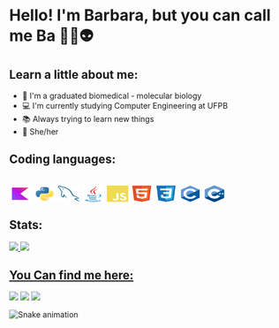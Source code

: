 # Hello! I'm Barbara, but you can call me Ba 🖖🏻👽

## Learn a little about me:
- 🧬 I'm a graduated biomedical - molecular biology
- 💻 I'm currently studying Computer Engineering at UFPB
- 📚 Always trying to learn new things
- 🦝 She/her

## Coding languages:
<div style="display: inline_block"><br>
  <img align="center" alt="Ba-Kotlin" height="30" width="40" src="https://raw.githubusercontent.com/devicons/devicon/master/icons/kotlin/kotlin-original.svg">
  <img align="center" alt="Ba-Python" height="30" width="40" src="https://raw.githubusercontent.com/devicons/devicon/master/icons/python/python-original.svg">
  <img align="center" alt="Ba-MySQL" height="30" width="40" src="https://raw.githubusercontent.com/devicons/devicon/master/icons/mysql/mysql-original.svg">
  <img align="center" alt="Ba-Java" height="30" width="40" src="https://raw.githubusercontent.com/devicons/devicon/master/icons/java/java-original.svg">
  <img align="center" alt="Ba-Js" height="30" width="40" src="https://raw.githubusercontent.com/devicons/devicon/master/icons/javascript/javascript-plain.svg">
  <img align="center" alt="Ba-HTML" height="30" width="40" src="https://raw.githubusercontent.com/devicons/devicon/master/icons/html5/html5-original.svg">
  <img align="center" alt="Ba-CSS" height="30" width="40" src="https://raw.githubusercontent.com/devicons/devicon/master/icons/css3/css3-original.svg">
  <img align="center" alt="Ba-C" height="30" width="40" src="https://raw.githubusercontent.com/devicons/devicon/master/icons/c/c-original.svg">
  <img align="center" alt="Ba-Cpp" height="30" width="40" src="https://raw.githubusercontent.com/devicons/devicon/master/icons/cplusplus/cplusplus-original.svg">
</div>

## Stats:
<div>
  <a href="https://github.com/bacamargo">
  <img height="167em" src="https://github-readme-stats.vercel.app/api?username=bacamargo&show_icons=true&theme=tokyonight&include_all_commits=true&count_private=true"/>
  <img height="167em" src="https://github-readme-stats.vercel.app/api/top-langs/?username=bacamargo&layout=compact&langs_count=16&theme=tokyonight"/>
</div>
  
## You Can find me here:
  
<div>
   <a href="https://discord.gg/Qa2rZfVB" target="_blank"><img src="https://img.shields.io/badge/Discord-7289DA?style=for-the-badge&logo=discord&logoColor=white" target="_blank"></a> 
  <a href = "mailto:bpcamargo9@hotmail.com"><img src="https://img.shields.io/badge/Microsoft_Outlook-0078D4?style=for-the-badge&logo=microsoft-outlook&logoColor=white" target="_blank"></a>
  <a href="https://www.linkedin.com/in/barbara-camargo" target="_blank"><img src="https://img.shields.io/badge/-LinkedIn-%230077B5?style=for-the-badge&logo=linkedin&logoColor=white" target="_blank"></a> 
 
![Snake animation](https://github.com/bacamargo/bacamargo/blob/output/github-contribution-grid-snake.svg)   
</div>
